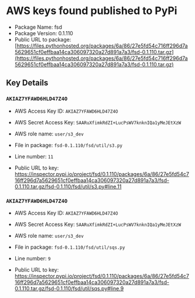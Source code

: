 # AWS keys found published to PyPi

* Package Name: fsd
* Package Version: 0.1.110
* Public URL to package: [https://files.pythonhosted.org/packages/6a/86/27e5fd54c716ff296d7a5629651cf0effbaa14ca306097320a27d891a7a3/fsd-0.1.110.tar.gz](https://files.pythonhosted.org/packages/6a/86/27e5fd54c716ff296d7a5629651cf0effbaa14ca306097320a27d891a7a3/fsd-0.1.110.tar.gz)

## Key Details

### `AKIAZ7YFAWD6HLD47Z4O`

* AWS Access Key ID: `AKIAZ7YFAWD6HLD47Z4O`
* AWS Secret Access Key: `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` 
* AWS role name: `user/s3_dev`
* File in package: `fsd-0.1.110/fsd/util/s3.py`
* Line number: `11`

* Public URL to key: https://inspector.pypi.io/project/fsd/0.1.110/packages/6a/86/27e5fd54c716ff296d7a5629651cf0effbaa14ca306097320a27d891a7a3/fsd-0.1.110.tar.gz/fsd-0.1.110/fsd/util/s3.py#line.11



### `AKIAZ7YFAWD6HLD47Z4O`

* AWS Access Key ID: `AKIAZ7YFAWD6HLD47Z4O`
* AWS Secret Access Key: `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` 
* AWS role name: `user/s3_dev`
* File in package: `fsd-0.1.110/fsd/util/sqs.py`
* Line number: `9`

* Public URL to key: https://inspector.pypi.io/project/fsd/0.1.110/packages/6a/86/27e5fd54c716ff296d7a5629651cf0effbaa14ca306097320a27d891a7a3/fsd-0.1.110.tar.gz/fsd-0.1.110/fsd/util/sqs.py#line.9


